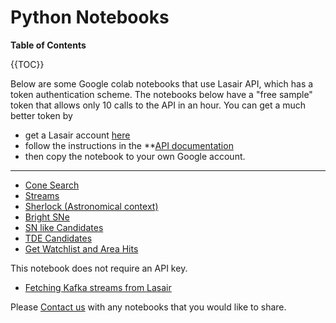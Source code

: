 # Python Notebooks

**Table of Contents**

{{TOC}}



Below are some Google colab notebooks that use Lasair API, which has a token authentication scheme. The notebooks below have a "free sample" token that allows only 10 calls to the API in an hour. You can get a much better token by

*   get a Lasair account [here]({%lasairurl%}/signup)
*   follow the instructions in the **[API documentation](core_functions/rest-api.html)
*   then copy the notebook to your own Google account.

---

*   [Cone Search](https://colab.research.google.com/drive/1deopD9NiLVJ6xELLaKKrYYPA8IIKUB8h?usp=sharing)
*   [Streams](https://colab.research.google.com/drive/1M6wBnbEuUrRPnmhiG1Yu1qb2819WnW5i?usp=sharing)
*   [Sherlock (Astronomical context)](https://colab.research.google.com/drive/1TYU8opKmFpRkOKvOQRvqpeFzCzXbCssT?usp=sharing)
*   [Bright SNe](https://colab.research.google.com/drive/1edp3C6UbsSMmEI7qWHroZwvmTp1wQF3B?usp=sharing)
*   [SN like Candidates](https://colab.research.google.com/drive/1fdBeFQg-JCPYZeuAhWSvT_yHAdIFrwdM?usp=sharing)
*   [TDE Candidates](https://colab.research.google.com/drive/1VeQlFB0pp796WuAy68uyAao7Xk2PpKnC?usp=sharing)
*   [Get Watchlist and Area Hits](https://colab.research.google.com/drive/1h0bQIknFvQ0x1gbCkaRAUGiIhT6Ws9w8?usp=sharing)

This notebook does not require an API key.

*   [Fetching Kafka streams from Lasair](https://colab.research.google.com/drive/1sV-JGzzVdZrP86P1tGu-naUQcMSSXAi7?usp=sharing)

Please [Contact us](mailto:lasair-help@lists.roe.ac.uk?subject=Notebooks) with any notebooks that you would like to share.
